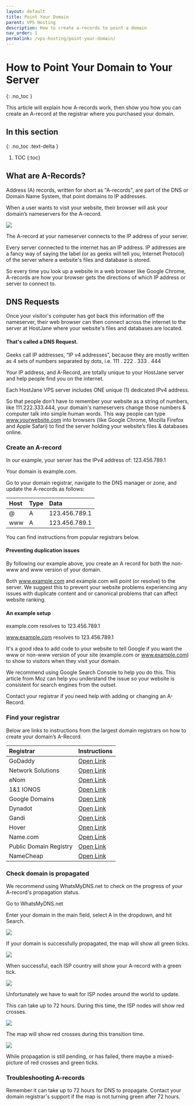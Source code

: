 ```yaml
---
layout: default
title: Point Your Domain
parent: VPS Hosting
description: How to create a-records to point a domain
nav_order: 1
permalink: /vps-hosting/point-your-domain/
---
```


# How to Point Your Domain to Your Server
{: .no_toc }

<span class="green">This article will explain how A-records work, then show you how you can create an A-record at the registrar where you purchased your domain.</span>

## In this section
{: .no_toc .text-delta }

1. TOC
{:toc}

## What are A-Records?

<span class="yellow">Address (A) records, written for short as "A-records", are part of the DNS or Domain Name System, that point domains to IP addresses.</span>

When a user wants to visit your website, their browser will ask your domain’s nameservers for the A-record.

![](/assets/hosting/a-record-ipv4.svg)

The A-record at your nameserver connects to the IP address of your server.

Every server connected to the internet has an IP address.
IP addresses are a fancy way of saying the label (or as geeks will tell you, Internet Protocol) of the server where a website's files and database is stored.

So every time you look up a website in a web browser like Google Chrome, A-records are how your browser gets the directions of which IP address or server to connect to.

## DNS Requests

Once your visitor's computer has got back this information off the nameserver, their web browser can then connect across the internet to the server at HostJane where your website's files and databases are located.

#### That's called a DNS Request.

Geeks call IP addresses, “IP v4 addresses”, because they are mostly written as 4 sets of numbers separated by dots, i.e. 111 . 222 . 333 . 444

<span class="blue">Your IP address, and A-Record, are totally unique to your HostJane server and help people find you on the internet.</span>

Each HostJane VPS server includes ONE unique (1) dedicated IPv4 address.

So that people don’t have to remember your website as a string of numbers, like 111.222.333.444, your domain's nameservers change those numbers & computer talk into simple human words.
This way people can type www.yourwebsite.com into browsers (like Google Chrome, Mozilla Firefox and Apple Safari) to find the server holding your website’s files & databases online.

### Create an A-record

In our example, your server has the IPv4 address of: 123.456.789.1 

Your domain is example.com.

Go to your domain registrar, navigate to the DNS manager or zone, and update the A-records as follows:

| Host | 	Type | 	Data |
|:----------|:------------|:--------|
| @	 | A |	123.456.789.1 |
| www	| A	 | 123.456.789.1 |

You can find instructions from popular registrars below.

#### Preventing duplication issues

By following our example above, you create an A record for both the non-www and www version of your domain.

Both www.example.com and example.com will point (or resolve) to the server.
We suggest this to prevent your website problems experiencing any issues with duplicate content and or canonical problems that can affect website ranking.

#### An example setup

example.com resolves to 123.456.789.1

www.example.com resolves to 123.456.789.1

It's a good idea to add code to your website to tell Google if you want the www or non-www version of your site (example.com or www.example.com) to show to visitors when they visit your domain.

We recommend using Google Search Console to help you do this.
This article from Moz can help you understand the issue so your website is consistent for search engines from the outset.

Contact your registrar if you need help with adding or changing an A-Record.

### Find your registrar

Below are links to instructions from the largest domain registrars on how to create your domain’s A-Record.

| Registrar	| Instructions |
|:-------------|:------------------|
| GoDaddy |	[Open Link](https://godaddy.com/help/add-an-a-record-19238) |
| Network Solutions |	[Open Link](http://www.networksolutions.com/support/a-records-ip-addresses-2/) |
| eNom |	[Open Link](https://www.enom.com/kb/kb/kb_0002_change-host-records.htm) |
| 1&1 IONOS	| [Open Link](https://www.ionos.com/help/domains/dns-settings/) |
| Google Domains |	[Open Link](https://support.google.com/domains/answer/9211383) |
| Dynadot	| [Open Link](https://www.dynadot.com/community/help/question/create-A-record) |
| Gandi	| [Open Link](https://wiki.gandi.net/en/dns/zone/edit) |
| Hover |	[Open Link](https://help.hover.com/hc/en-us/articles/217282457-How-to-Edit-DNS-records-A-AAAA-CNAME-MX-TXT-SRV-) |
| Name.com |	[Open Link](https://www.name.com/support/articles/205188538-Pointing-your-domain-to-hosting-with-A-records) |
| Public Domain Registry |	[Open Link](https://pdrinc.myorderbox.com/kb/servlet/KBServlet/faq471.html) |
| NameCheap |	[Open Link](https://www.namecheap.com/support/knowledgebase/article.aspx/319/2237/how-can-i-set-up-an-a-address-record-for-my-domain/) |

### Check domain is propagated

We recommend using WhatsMyDNS.net to check on the progress of your A-record's propagation status.

Go to WhatsMyDNS.net

Enter your domain in the main field, select A in the dropdown, and hit Search.

![](/assets/hosting/whatsmydns.png)


If your domain is successfully propagated, the map will show all green ticks.

![](/assets/hosting/propagation-successful.png)


When successful, each ISP country will show your A-record with a green tick.

![](/assets/hosting/fully-propagated.png)


Unfortunately we have to wait for ISP nodes around the world to update.

This can take up to 72 hours. During this time, the ISP nodes will show red crosses.

![](/assets/hosting/not-propagated.png)

The map will show red crosses during this transition time.

![](/assets/hosting/not-propagated-map.png)

While propagation is still pending, or has failed, there maybe a mixed-picture of red crosses and green ticks.

### Troubleshooting A-records

Remember it can take up to 72 hours for DNS to propagate. Contact your domain registrar's support if the map is not turning green after 72 hours.